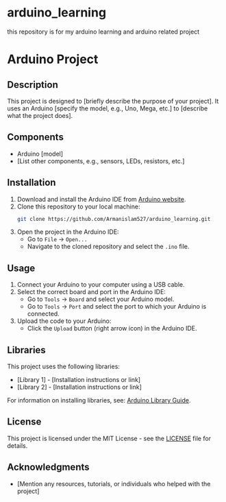 # arduino_learning
this repository is for my arduino learning and arduino related project 
# Arduino Project

## Description
This project is designed to [briefly describe the purpose of your project]. It uses an Arduino [specify the model, e.g., Uno, Mega, etc.] to [describe what the project does].

## Components
- Arduino [model]
- [List other components, e.g., sensors, LEDs, resistors, etc.]

## Installation
1. Download and install the Arduino IDE from [Arduino website](https://www.arduino.cc/en/software).
2. Clone this repository to your local machine:
    ```sh
    git clone https://github.com/Armanislam527/arduino_learning.git
    ```
3. Open the project in the Arduino IDE:
    - Go to `File` -> `Open...`
    - Navigate to the cloned repository and select the `.ino` file.

## Usage
1. Connect your Arduino to your computer using a USB cable.
2. Select the correct board and port in the Arduino IDE:
    - Go to `Tools` -> `Board` and select your Arduino model.
    - Go to `Tools` -> `Port` and select the port to which your Arduino is connected.
3. Upload the code to your Arduino:
    - Click the `Upload` button (right arrow icon) in the Arduino IDE.

## Libraries
This project uses the following libraries:
- [Library 1] - [Installation instructions or link]
- [Library 2] - [Installation instructions or link]

For information on installing libraries, see: [Arduino Library Guide](http://www.arduino.cc/en/Guide/Libraries).

## License
This project is licensed under the MIT License - see the [LICENSE](LICENSE) file for details.

## Acknowledgments
- [Mention any resources, tutorials, or individuals who helped with the project]

